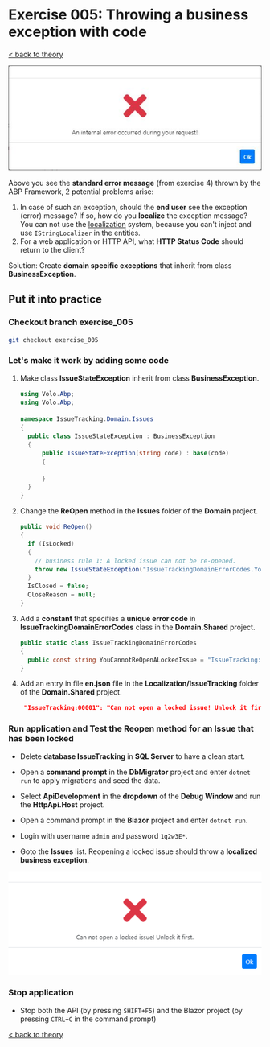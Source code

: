 # Exercise 005: Throwing a business exception with code

[< back to theory](../docs/part3/part3-Implementation-The-Building-Blocks.md#theory_exercise_005)

![Standard error message](images/error_message_standard_exception.png "Standard error message thrown by the system")

Above you see the **standard error message** (from exercise 4) thrown by the ABP Framework, 2 potential problems arise:

1. In case of such an exception, should the **end user** see the exception (error) message? If so, how do you **localize** the exception message? You can not use the [localization](https://docs.abp.io/en/abp/latest/Localization) system, because you can't inject and use `IStringLocalizer` in the entities.
2. For a web application or HTTP API, what **HTTP Status Code** should return to the client?

Solution: Create **domain specific exceptions** that inherit from class **BusinessException**.

## Put it into practice

### Checkout branch exercise_005

```bash
git checkout exercise_005
```

### Let's make it work by adding some code

1. Make class **IssueStateException** inherit from class **BusinessException**.

    ```csharp
    using Volo.Abp;
    using Volo.Abp;

    namespace IssueTracking.Domain.Issues
    {
      public class IssueStateException : BusinessException
      {
          public IssueStateException(string code) : base(code)
          {
              
          }
      }
    }
    ```

2. Change the **ReOpen** method in the **Issues** folder of the **Domain** project.

    ```csharp
    public void ReOpen()
    {
      if (IsLocked)
      {
        // business rule 1: A locked issue can not be re-opened.
        throw new IssueStateException("IssueTrackingDomainErrorCodes.YouCannotReOpenALockedIssue");
      }
      IsClosed = false;
      CloseReason = null;
    }
    ```

3. Add a **constant** that specifies a **unique error code** in **IssueTrackingDomainErrorCodes** class in the **Domain.Shared** project.

    ```csharp
    public static class IssueTrackingDomainErrorCodes
    {
      public const string YouCannotReOpenALockedIssue = "IssueTracking:00001";
    }
    ````

4. Add an entry in file **en.json** file in the **Localization/IssueTracking** folder of the **Domain.Shared** project.

   ```json
    "IssueTracking:00001": "Can not open a locked issue! Unlock it first."
   ```

### Run application and Test the Reopen method for an Issue that has been locked

* Delete **database IssueTracking** in **SQL Server** to have a clean start.

* Open a **command prompt** in the **DbMigrator** project and enter `dotnet run` to apply migrations and seed the data.

* Select **ApiDevelopment** in the **dropdown** of the **Debug Window** and run the **HttpApi.Host** project.

* Open a command prompt in the **Blazor** project and enter `dotnet run`.

* Login with username `admin` and password `1q2w3E*`.

* Goto the **Issues** list. Reopening a locked issue should throw a **localized business exception**.

![Localized error message](images/error_message_localized_business_exception.png "Localized error message thrown by the system")

### Stop application

* Stop both the API (by pressing `SHIFT+F5`) and the Blazor project (by pressing `CTRL+C` in the command prompt)

[< back to theory](../docs/part3/part3-Implementation-The-Building-Blocks.md#theory_exercise_005)

